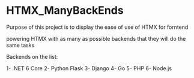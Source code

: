# HTMX_ManyBackEnds

Purpose of this project is to display the ease of use of HTMX for forntend

powering HTMX with as many as possible backends that they will do the same tasks

Backends on the list:

1- .NET 6 Core
2- Python Flask
3- Django
4- Go
5- PHP
6- Node.js